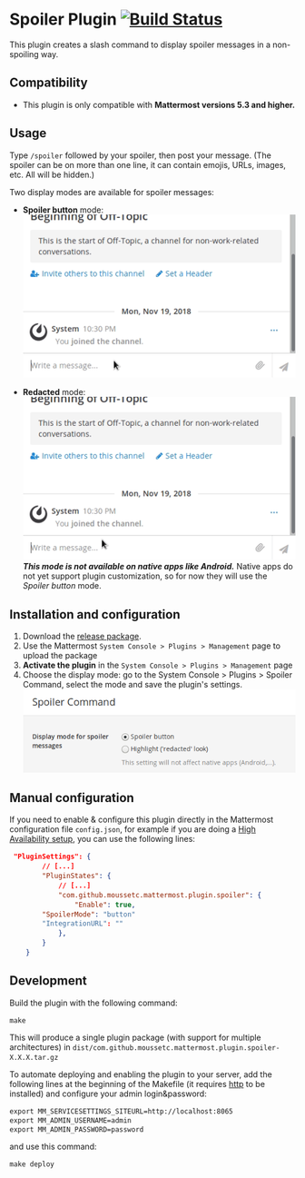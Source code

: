# Spoiler Plugin [![Build Status](https://api.travis-ci.com/moussetc/mattermost-plugin-spoiler.svg?branch=master)](https://travis-ci.com/moussetc/mattermost-plugin-spoiler)

This plugin creates a slash command to display spoiler messages in a non-spoiling way.

## Compatibility
- This plugin is only compatible with **Mattermost versions 5.3 and higher.**

## Usage

Type `/spoiler` followed by your spoiler, then post your message. (The spoiler can be on more than one line, it can contain emojis, URLs, images, etc. All will be hidden.)

Two display modes are available for spoiler messages:
- **Spoiler button** mode:  
![Spoiler button demo](assets/demo_button.gif)

- **Redacted** mode:  
![Redacted spoiler demo](assets/demo_redacted.gif)  
***This mode is not available on native apps like Android.*** Native apps do not yet support plugin customization, so for now they will use the *Spoiler button* mode.

## Installation and configuration
1. Download the [release package](https://github.com/moussetc/mattermost-plugin-spoiler/releases).
2. Use the Mattermost `System Console > Plugins > Management` page to upload the package
3. **Activate the plugin** in the `System Console > Plugins > Management` page
4. Choose the display mode: go to the System Console > Plugins > Spoiler Command, select the mode and save the plugin's settings.  
![Plugin settings](assets/demo_config.png) 


## Manual configuration
If you need to enable & configure this plugin directly in the Mattermost configuration file `config.json`, for example if you are doing a [High Availability setup](https://docs.mattermost.com/deployment/cluster.html), you can use the following lines:
```json
 "PluginSettings": {
        // [...]
        "PluginStates": {
            // [...]
            "com.github.moussetc.mattermost.plugin.spoiler": {
                "Enable": true,
		"SpoilerMode": "button"
		"IntegrationURL": ""
            },
        }
    }
```

## Development
Build the plugin with the following command:
```
make
```
This will produce a single plugin package (with support for multiple architectures) in `dist/com.github.moussetc.mattermost.plugin.spoiler-X.X.X.tar.gz`

To automate deploying and enabling the plugin to your server, add the following lines at the beginning of the Makefile (it requires [http](https://httpie.org/) to be installed) and configure your admin login&password:
```
export MM_SERVICESETTINGS_SITEURL=http://localhost:8065
export MM_ADMIN_USERNAME=admin
export MM_ADMIN_PASSWORD=password
```
and use this command:
```
make deploy
```

